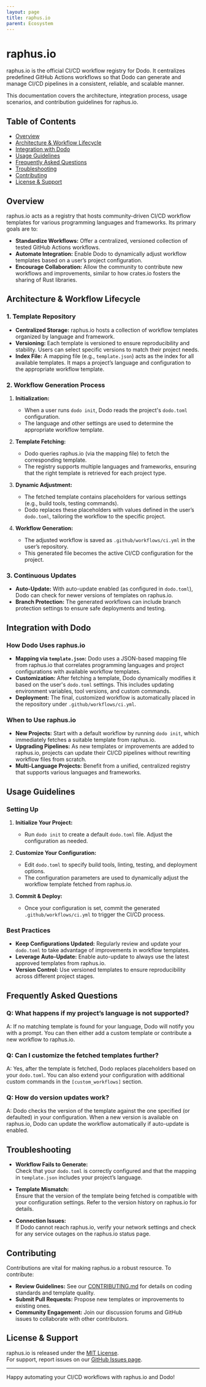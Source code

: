 ```yaml
---
layout: page
title: raphus.io
parent: Ecosystem
---
```


# raphus.io

raphus.io is the official CI/CD workflow registry for Dodo. It centralizes predefined GitHub Actions workflows so that Dodo can generate and manage CI/CD pipelines in a consistent, reliable, and scalable manner.

This documentation covers the architecture, integration process, usage scenarios, and contribution guidelines for raphus.io.

## Table of Contents

- [Overview](#overview)
- [Architecture & Workflow Lifecycle](#architecture--workflow-lifecycle)
- [Integration with Dodo](#integration-with-dodo)
- [Usage Guidelines](#usage-guidelines)
- [Frequently Asked Questions](#frequently-asked-questions)
- [Troubleshooting](#troubleshooting)
- [Contributing](#contributing)
- [License & Support](#license--support)

## Overview

raphus.io acts as a registry that hosts community-driven CI/CD workflow templates for various programming languages and frameworks. Its primary goals are to:

- **Standardize Workflows:** Offer a centralized, versioned collection of tested GitHub Actions workflows.
- **Automate Integration:** Enable Dodo to dynamically adjust workflow templates based on a user’s project configuration.
- **Encourage Collaboration:** Allow the community to contribute new workflows and improvements, similar to how crates.io fosters the sharing of Rust libraries.

## Architecture & Workflow Lifecycle

### 1. Template Repository

- **Centralized Storage:** raphus.io hosts a collection of workflow templates organized by language and framework.
- **Versioning:** Each template is versioned to ensure reproducibility and stability. Users can select specific versions to match their project needs.
- **Index File:** A mapping file (e.g., `template.json`) acts as the index for all available templates. It maps a project’s language and configuration to the appropriate workflow template.

### 2. Workflow Generation Process

1. **Initialization:**
   - When a user runs `dodo init`, Dodo reads the project's `dodo.toml` configuration.
   - The language and other settings are used to determine the appropriate workflow template.

2. **Template Fetching:**
   - Dodo queries raphus.io (via the mapping file) to fetch the corresponding template.
   - The registry supports multiple languages and frameworks, ensuring that the right template is retrieved for each project type.

3. **Dynamic Adjustment:**
   - The fetched template contains placeholders for various settings (e.g., build tools, testing commands).
   - Dodo replaces these placeholders with values defined in the user’s `dodo.toml`, tailoring the workflow to the specific project.

4. **Workflow Generation:**
   - The adjusted workflow is saved as `.github/workflows/ci.yml` in the user’s repository.
   - This generated file becomes the active CI/CD configuration for the project.

### 3. Continuous Updates

- **Auto-Update:** With auto-update enabled (as configured in `dodo.toml`), Dodo can check for newer versions of templates on raphus.io.
- **Branch Protection:** The generated workflows can include branch protection settings to ensure safe deployments and testing.

## Integration with Dodo

### How Dodo Uses raphus.io

- **Mapping via `template.json`:** Dodo uses a JSON-based mapping file from raphus.io that correlates programming languages and project configurations with available workflow templates.
- **Customization:** After fetching a template, Dodo dynamically modifies it based on the user's `dodo.toml` settings. This includes updating environment variables, tool versions, and custom commands.
- **Deployment:** The final, customized workflow is automatically placed in the repository under `.github/workflows/ci.yml`.

### When to Use raphus.io

- **New Projects:** Start with a default workflow by running `dodo init`, which immediately fetches a suitable template from raphus.io.
- **Upgrading Pipelines:** As new templates or improvements are added to raphus.io, projects can update their CI/CD pipelines without rewriting workflow files from scratch.
- **Multi-Language Projects:** Benefit from a unified, centralized registry that supports various languages and frameworks.

## Usage Guidelines

### Setting Up

1. **Initialize Your Project:**
   - Run `dodo init` to create a default `dodo.toml` file. Adjust the configuration as needed.

2. **Customize Your Configuration:**
   - Edit `dodo.toml` to specify build tools, linting, testing, and deployment options.
   - The configuration parameters are used to dynamically adjust the workflow template fetched from raphus.io.

3. **Commit & Deploy:**
   - Once your configuration is set, commit the generated `.github/workflows/ci.yml` to trigger the CI/CD process.

### Best Practices

- **Keep Configurations Updated:** Regularly review and update your `dodo.toml` to take advantage of improvements in workflow templates.
- **Leverage Auto-Update:** Enable auto-update to always use the latest approved templates from raphus.io.
- **Version Control:** Use versioned templates to ensure reproducibility across different project stages.


## Frequently Asked Questions

### Q: What happens if my project’s language is not supported?

A: If no matching template is found for your language, Dodo will notify you with a prompt. You can then either add a custom template or contribute a new workflow to raphus.io.

### Q: Can I customize the fetched templates further?

A: Yes, after the template is fetched, Dodo replaces placeholders based on your `dodo.toml`. You can also extend your configuration with additional custom commands in the `[custom_workflows]` section.

### Q: How do version updates work?

A: Dodo checks the version of the template against the one specified (or defaulted) in your configuration. When a new version is available on raphus.io, Dodo can update the workflow automatically if auto-update is enabled.

## Troubleshooting

- **Workflow Fails to Generate:**  
  Check that your `dodo.toml` is correctly configured and that the mapping in `template.json` includes your project’s language.

- **Template Mismatch:**  
  Ensure that the version of the template being fetched is compatible with your configuration settings. Refer to the version history on raphus.io for details.

- **Connection Issues:**  
  If Dodo cannot reach raphus.io, verify your network settings and check for any service outages on the raphus.io status page.

## Contributing

Contributions are vital for making raphus.io a robust resource. To contribute:

- **Review Guidelines:** See our [CONTRIBUTING.md](../CONTRIBUTING.md) for details on coding standards and template quality.
- **Submit Pull Requests:** Propose new templates or improvements to existing ones.
- **Community Engagement:** Join our discussion forums and GitHub issues to collaborate with other contributors.

## License & Support

raphus.io is released under the [MIT License](../LICENSE).  
For support, report issues on our [GitHub Issues page](https://github.com/dodomatic/raphus.io/).

---

Happy automating your CI/CD workflows with raphus.io and Dodo!
